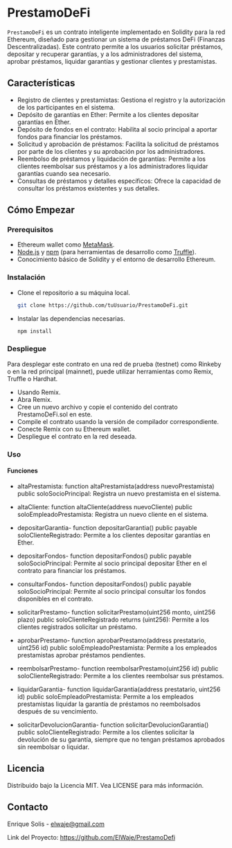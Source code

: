 # PrestamoDeFi

`PrestamoDeFi` es un contrato inteligente implementado en Solidity para la red Ethereum, diseñado para gestionar un sistema de préstamos DeFi (Finanzas Descentralizadas). Este contrato permite a los usuarios solicitar préstamos, depositar y recuperar garantías, y a los administradores del sistema, aprobar préstamos, liquidar garantías y gestionar clientes y prestamistas.

## Características

- Registro de clientes y prestamistas: Gestiona el registro y la autorización de los participantes en el sistema.
- Depósito de garantías en Ether: Permite a los clientes depositar garantías en Ether.
- Depósito de fondos en el contrato: Habilita al socio principal a aportar fondos para financiar los préstamos.
- Solicitud y aprobación de préstamos: Facilita la solicitud de préstamos por parte de los clientes y su aprobación por los administradores.
- Reembolso de préstamos y liquidación de garantías: Permite a los clientes reembolsar sus préstamos y a los administradores liquidar garantías cuando sea necesario.
- Consultas de préstamos y detalles específicos: Ofrece la capacidad de consultar los préstamos existentes y sus detalles.

## Cómo Empezar

### Prerequisitos

- Ethereum wallet como [MetaMask](https://metamask.io/).
- [Node.js](https://nodejs.org/) y [npm](https://www.npmjs.com/) (para herramientas de desarrollo como [Truffle](https://www.trufflesuite.com/)).
- Conocimiento básico de Solidity y el entorno de desarrollo Ethereum.

### Instalación

- Clone el repositorio a su máquina local.
  ```bash
  git clone https://github.com/tuUsuario/PrestamoDeFi.git
- Instalar las dependencias necesarias.
  ```bash
  npm install
  
### Despliegue

Para desplegar este contrato en una red de prueba (testnet) como Rinkeby o en la red principal (mainnet), puede utilizar herramientas como Remix, Truffle o Hardhat.

- Usando Remix.
- Abra Remix.
- Cree un nuevo archivo y copie el contenido del contrato PrestamoDeFi.sol en este.
- Compile el contrato usando la versión de compilador correspondiente.
- Conecte Remix con su Ethereum wallet.
- Despliegue el contrato en la red deseada.

### Uso

#### Funciones

- altaPrestamista:
function altaPrestamista(address nuevoPrestamista) public soloSocioPrincipal:
Registra un nuevo prestamista en el sistema.

- altaCliente:
function altaCliente(address nuevoCliente) public soloEmpleadoPrestamista:
Registra un nuevo cliente en el sistema.

- depositarGarantia-
function depositarGarantia() public payable soloClienteRegistrado:
Permite a los clientes depositar garantías en Ether.

- depositarFondos-
function depositarFondos() public payable soloSocioPrincipal:
Permite al socio principal depositar Ether en el contrato para financiar los préstamos.

- consultarFondos-
function depositarFondos() public payable soloSocioPrincipal:
Permite al socio principal consultar los fondos disponibles en el contrato.

- solicitarPrestamo-
function solicitarPrestamo(uint256 monto, uint256 plazo) public soloClienteRegistrado returns (uint256):
Permite a los clientes registrados solicitar un préstamo.

- aprobarPrestamo-
function aprobarPrestamo(address prestatario, uint256 id) public soloEmpleadoPrestamista:
Permite a los empleados prestamistas aprobar préstamos pendientes.

- reembolsarPrestamo-
function reembolsarPrestamo(uint256 id) public soloClienteRegistrado:
Permite a los clientes reembolsar sus préstamos.

- liquidarGarantia-
function liquidarGarantia(address prestatario, uint256 id) public soloEmpleadoPrestamista:
Permite a los empleados prestamistas liquidar la garantía de préstamos no reembolsados después de su vencimiento.

- solicitarDevolucionGarantia-
function solicitarDevolucionGarantia() public soloClienteRegistrado:
Permite a los clientes solicitar la devolución de su garantía, siempre que no tengan préstamos aprobados sin reembolsar o liquidar. 

## Licencia

Distribuido bajo la Licencia MIT. Vea LICENSE para más información.

## Contacto

Enrique Solis - elwaje@gmail.com

Link del Proyecto: https://github.com/ElWaje/PrestamoDefi
